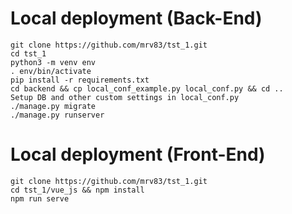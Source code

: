 # Local deployment (Back-End)
```
git clone https://github.com/mrv83/tst_1.git
cd tst_1
python3 -m venv env
. env/bin/activate
pip install -r requirements.txt
cd backend && cp local_conf_example.py local_conf.py && cd ..
Setup DB and other custom settings in local_conf.py
./manage.py migrate
./manage.py runserver
```

# Local deployment (Front-End)
```
git clone https://github.com/mrv83/tst_1.git
cd tst_1/vue_js && npm install
npm run serve
```